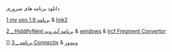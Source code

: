دانلود برنامه های ضروری

[1 my vpn 1.9 برنامه](https://uplnk.com/f/134a0565/my_vpn_1.9.0.apk) & [link2](https://fastfix.s3.ir-thr-at1.arvanstorage.ir/APP/MY%20VPN%201.9.0.apk?versionId=)

[2 _ HiddifyNext برنامه آندروید](https://github.com/hiddify/hiddify-next/releases/latest/download/hiddify-android-universal.apk) & [windows](https://github.com/hiddify/hiddify-next/releases/latest/download/hiddify-windows-x64-setup.zip) & [Ircf Fregment Convertor](https://ircfspace.github.io/fragment)

[]
[3 _ برنامه Connectix](https://apps.irancdn.org/android/Connectix-1.3.2.apk) & [ویندوز](https://apps.irancdn.org/windows/Connectix-1.3.2.zip)

